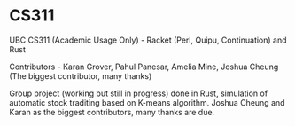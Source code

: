 # CS311
UBC CS311 (Academic Usage Only) - Racket (Perl, Quipu, Continuation) and Rust

Contributors - Karan Grover, Pahul Panesar, Amelia Mine, Joshua Cheung (The biggest contributor, many thanks)

Group project (working but still in progress) done in Rust, simulation of automatic stock traditing based on K-means algorithm.
Joshua Cheung and Karan as the biggest contributors, many thanks are due.
